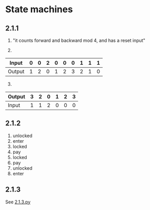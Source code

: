 # State machines
## 2.1.1
1. "it counts forward and backward mod 4, and has a reset input"

2.

|Input |0|0|2|0|0|0|1|1|1|
|-     |-|-|-|-|-|-|-|-|-|
|Output|1|2|0|1|2|3|2|1|0|

3.

|Output|3|2|0|1|2|3|
|------|-|-|-|-|-|-|
|Input |1|1|2|0|0|0|

## 2.1.2
1. unlocked
2. enter
3. locked
4. pay
5. locked
6. pay
7. unlocked
8. enter

## 2.1.3
See [2.1.3.py](./2.1.3.py)
